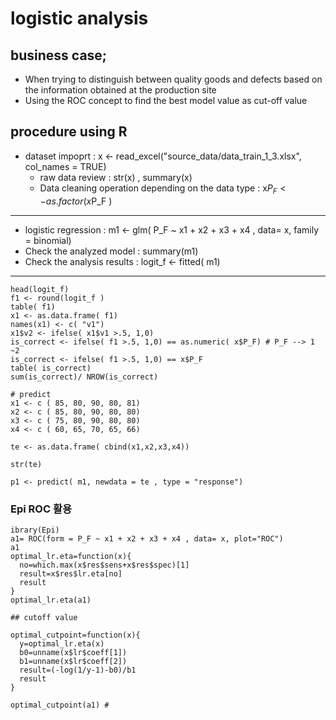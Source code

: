 # logistic analysis

## business case;
+ When trying to distinguish between quality goods and defects based on the information obtained at the production site
+ Using the ROC concept to find the best model value as cut-off value

## procedure using R 
- dataset impoprt : x <- read_excel("source_data/data_train_1_3.xlsx", col_names = TRUE) 
  - raw data review : str(x) , summary(x)
  - Data cleaning operation depending on the data type : x$P_F <- as.factor(x$P_F )
 ___
- logistic regression :  m1 <- glm( P_F ~ x1 + x2 + x3 + x4 , data= x, family = binomial)
- Check the analyzed model : summary(m1)
- Check the analysis results : logit_f <- fitted( m1)
 ___
```
head(logit_f)
f1 <- round(logit_f )
table( f1)
x1 <- as.data.frame( f1)
names(x1) <- c( "v1")
x1$v2 <- ifelse( x1$v1 >.5, 1,0)
is_correct <- ifelse( f1 >.5, 1,0) == as.numeric( x$P_F) # P_F --> 1 ~2
is_correct <- ifelse( f1 >.5, 1,0) == x$P_F 
table( is_correct)
sum(is_correct)/ NROW(is_correct)
 
# predict 
x1 <- c ( 85, 80, 90, 80, 81)
x2 <- c ( 85, 80, 90, 80, 80)
x3 <- c ( 75, 80, 90, 80, 80)
x4 <- c ( 60, 65, 70, 65, 66)

te <- as.data.frame( cbind(x1,x2,x3,x4))

str(te)
 
p1 <- predict( m1, newdata = te , type = "response") 

```

### Epi ROC 활용 
```
ibrary(Epi)
a1= ROC(form = P_F ~ x1 + x2 + x3 + x4 , data= x, plot="ROC")
a1
optimal_lr.eta=function(x){
  no=which.max(x$res$sens+x$res$spec)[1]
  result=x$res$lr.eta[no]
  result
}
optimal_lr.eta(a1) 

## cutoff value

optimal_cutpoint=function(x){
  y=optimal_lr.eta(x)
  b0=unname(x$lr$coeff[1])
  b1=unname(x$lr$coeff[2])
  result=(-log(1/y-1)-b0)/b1
  result
} 

optimal_cutpoint(a1) # 

```



